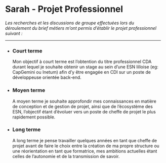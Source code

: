 # Sarah - Projet Professionnel

_Les recherches et les discussions de groupe effectuées lors du déroulement du brief métiers m’ont permis d’établir le projet professionnel suivant :_

---

-   ### Court terme
    Mon objectif à court terme est l’obtention du titre professionnel CDA durant lequel je souhaite obtenir un stage au sein d’une ESN lilloise (eg: CapGemini ou Inetum) afin d’y être engagée en CDI sur un poste de développeuse orientée back-end.
-   ### Moyen terme
    A moyen terme je souhaite approfondir mes connaissances en matière de conception et de gestion de projet, ainsi que de l’écosystème des ESN, l’objectif étant d’évoluer vers un poste de cheffe de projet le plus rapidement possible.
-   ### Long terme
    A long terme je pense travailler quelques années en tant que cheffe de projet avant de faire le choix entre la création de ma propre structure ou une réorientation en tant que formatrice, mes ambitions actuelles étant celles de l’autonomie et de la transmission de savoir.

